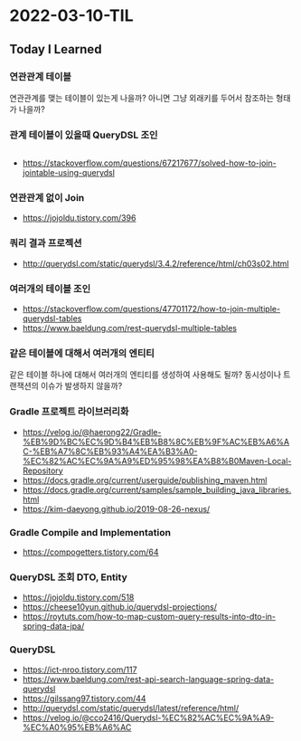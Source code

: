 # 2022-03-10-TIL

## Today I Learned

### 연관관계 테이블

연관관계를 맺는 테이블이 있는게 나을까? 아니면 그냥 외래키를 두어서 참조하는 형태가 나을까?

### 관계 테이블이 있을때 QueryDSL 조인

```java

```

- https://stackoverflow.com/questions/67217677/solved-how-to-join-jointable-using-querydsl

### 연관관계 없이 Join

- https://jojoldu.tistory.com/396

### 쿼리 결과 프로젝션

- http://querydsl.com/static/querydsl/3.4.2/reference/html/ch03s02.html

### 여러개의 테이블 조인

- https://stackoverflow.com/questions/47701172/how-to-join-multiple-querydsl-tables
- https://www.baeldung.com/rest-querydsl-multiple-tables

### 같은 테이블에 대해서 여러개의 엔티티

같은 테이블 하나에 대해서 여러개의 엔티티를 생성하여 사용해도 될까? 동시성이나 트랜잭션의 이슈가 발생하지 않을까?

### Gradle 프로젝트 라이브러리화

- https://velog.io/@haerong22/Gradle-%EB%9D%BC%EC%9D%B4%EB%B8%8C%EB%9F%AC%EB%A6%AC-%EB%A7%8C%EB%93%A4%EA%B3%A0-%EC%82%AC%EC%9A%A9%ED%95%98%EA%B8%B0Maven-Local-Repository
- https://docs.gradle.org/current/userguide/publishing_maven.html
- https://docs.gradle.org/current/samples/sample_building_java_libraries.html
- https://kim-daeyong.github.io/2019-08-26-nexus/

### Gradle Compile and Implementation

- https://compogetters.tistory.com/64

### QueryDSL 조회 DTO, Entity

- https://jojoldu.tistory.com/518
- https://cheese10yun.github.io/querydsl-projections/
- https://roytuts.com/how-to-map-custom-query-results-into-dto-in-spring-data-jpa/

### QueryDSL

- https://ict-nroo.tistory.com/117
- https://www.baeldung.com/rest-api-search-language-spring-data-querydsl
- https://gilssang97.tistory.com/44
- http://querydsl.com/static/querydsl/latest/reference/html/
- https://velog.io/@cco2416/Querydsl-%EC%82%AC%EC%9A%A9-%EC%A0%95%EB%A6%AC